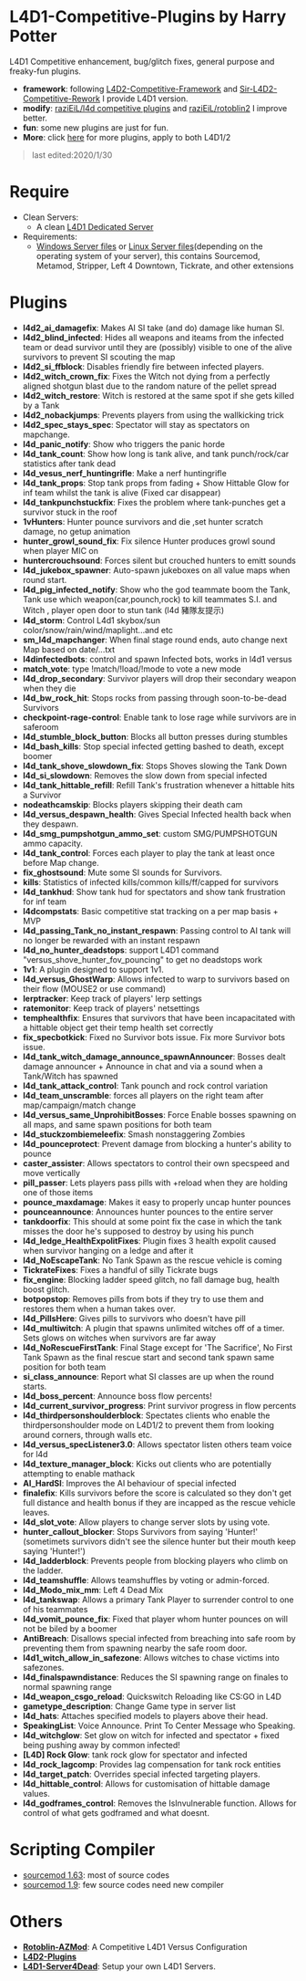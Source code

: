 # L4D1-Competitive-Plugins by Harry Potter
L4D1 Competitive enhancement, bug/glitch fixes, general purpose and freaky-fun plugins.
* <b>framework</b>: following [L4D2-Competitive-Framework](https://github.com/Attano/L4D2-Competitive-Framework/tree/master/addons/sourcemod/scripting) and [Sir-L4D2-Competitive-Rework](https://github.com/SirPlease/L4D2-Competitive-Rework/tree/master/addons/sourcemod/scripting) I provide L4D1 version.
* <b>modify</b>: [raziEiL/l4d competitive plugins](https://bitbucket.org/disawar1/l4d-competitive-plugins/src/master/) and [raziEiL/rotoblin2](https://github.com/raziEiL/rotoblin2/tree/master/src) I improve better.
* <b>fun</b>: some new plugins are just for fun.
* <b>More</b>: click [here](https://github.com/fbef0102/L4D1_2-Plugins) for more plugins, apply to both L4D1/2
> last edited:2020/1/30
# Require
  * Clean Servers:
      * A clean [L4D1 Dedicated Server](https://github.com/fbef0102/L4D1-Server4Dead/blob/master/README.md#how-to-download-l4d1-dedicated-server-files)
  * Requirements:
      * [Windows Server files](https://github.com/fbef0102/L4D1-Server4Dead/releases/download/v2.0/Windows_Server_files.zip) or [Linux Server files](https://github.com/fbef0102/L4D1-Server4Dead/releases/download/v2.0/Linux_Server_files.zip)(depending on the operating system of your server), this contains Sourcemod, Metamod, Stripper, Left 4 Downtown, Tickrate, and other extensions
# Plugins
* <b>l4d2_ai_damagefix</b>: Makes AI SI take (and do) damage like human SI.
* <b>l4d2_blind_infected</b>: Hides all weapons and iteams from the infected team or dead survivor until they are (possibly) visible to one of the alive survivors to prevent SI scouting the map
* <b>l4d2_si_ffblock</b>: Disables friendly fire between infected players.
* <b>l4d2_witch_crown_fix</b>: Fixes the Witch not dying from a perfectly aligned shotgun blast due to the random nature of the pellet spread
* <b>l4d2_witch_restore</b>: Witch is restored at the same spot if she gets killed by a Tank
* <b>l4d2_nobackjumps</b>: Prevents players from using the wallkicking trick
* <b>l4d2_spec_stays_spec</b>: Spectator will stay as spectators on mapchange.
* <b>l4d_panic_notify</b>: Show who triggers the panic horde
* <b>l4d_tank_count</b>: Show how long is tank alive, and tank punch/rock/car statistics after tank dead
* <b>l4d_vesus_nerf_huntingrifle</b>: Make a nerf huntingrifle
* <b>l4d_tank_props</b></b>: Stop tank props from fading + Show Hittable Glow for inf team whilst the tank is alive (Fixed car disappear)
* <b>l4d_tankpunchstuckfix</b>: Fixes the problem where tank-punches get a survivor stuck in the roof
* <b>1vHunters</b>: Hunter pounce survivors and die ,set hunter scratch damage, no getup animation
* <b>hunter_growl_sound_fix</b>: Fix silence Hunter produces growl sound when player MIC on
* <b>huntercrouchsound</b>: Forces silent but crouched hunters to emitt sounds
* <b>l4d_jukebox_spawner</b>: Auto-spawn jukeboxes on all value maps when round start.
* <b>l4d_pig_infected_notify</b>: Show who the god teammate boom the Tank, Tank use which weapon(car,pounch,rock) to kill teammates S.I. and Witch , player open door to stun tank (l4d 豬隊友提示)
* <b>l4d_storm</b>: Control L4d1 skybox/sun color/snow/rain/wind/maplight...and etc
* <b>sm_l4d_mapchanger</b>: When final stage round ends, auto change next Map based on date/...txt
* <b>l4dinfectedbots</b>: control and spawn Infected bots, works in l4d1 versus
* <b>match_vote</b>: type !match/!load/!mode to vote a new mode
* <b>l4d_drop_secondary</b>: Survivor players will drop their secondary weapon when they die
* <b>l4d_bw_rock_hit</b>: Stops rocks from passing through soon-to-be-dead Survivors
* <b>checkpoint-rage-control</b>: Enable tank to lose rage while survivors are in saferoom
* <b>l4d_stumble_block_button</b>: Blocks all button presses during stumbles
* <b>l4d_bash_kills</b>: Stop special infected getting bashed to death, except boomer
* <b>l4d_tank_shove_slowdown_fix</b>: Stops Shoves slowing the Tank Down
* <b>l4d_si_slowdown</b>: Removes the slow down from special infected
* <b>l4d_tank_hittable_refill</b>: Refill Tank's frustration whenever a hittable hits a Survivor
* <b>nodeathcamskip</b>: Blocks players skipping their death cam
* <b>l4d_versus_despawn_health</b>: Gives Special Infected health back when they despawn.
* <b>l4d_smg_pumpshotgun_ammo_set</b>: custom SMG/PUMPSHOTGUN ammo capacity.
* <b>l4d_tank_control</b>: Forces each player to play the tank at least once before Map change.
* <b>fix_ghostsound</b>: Mute some SI sounds for Survivors.
* <b>kills</b>: Statistics of infected kills/common kills/ff/capped for survivors
* <b>l4d_tankhud</b>: Show tank hud for spectators and show tank frustration for inf team
* <b>l4dcompstats</b>: Basic competitive stat tracking on a per map basis + MVP
* <b>l4d_passing_Tank_no_instant_respawn</b>: Passing control to AI tank will no longer be rewarded with an instant respawn
* <b>l4d_no_hunter_deadstops</b>: support L4D1 command "versus_shove_hunter_fov_pouncing" to get no deadstops work
* <b>1v1</b>: A plugin designed to support 1v1.
* <b>l4d_versus_GhostWarp</b>: Allows infected to warp to survivors based on their flow (MOUSE2 or use command)
* <b>lerptracker</b>: Keep track of players' lerp settings
* <b>ratemonitor</b>: Keep track of players' netsettings
* <b>temphealthfix</b>: Ensures that survivors that have been incapacitated with a hittable object get their temp health set correctly
* <b>fix_specbotkick</b>: Fixed no Survivor bots issue. Fix more Survivor bots issue.
* <b>l4d_tank_witch_damage_announce_spawnAnnouncer</b>: Bosses dealt damage announcer + Announce in chat and via a sound when a Tank/Witch has spawned
* <b>l4d_tank_attack_control</b>: Tank pounch and rock control variation
* <b>l4d_team_unscramble</b>: forces all players on the right team after map/campaign/match change
* <b>l4d_versus_same_UnprohibitBosses</b>: Force Enable bosses spawning on all maps, and same spawn positions for both team
* <b>l4d_stuckzombiemeleefix</b>: Smash nonstaggering Zombies
* <b>l4d_pounceprotect</b>: Prevent damage from blocking a hunter's ability to pounce
* <b>caster_assister</b>: Allows spectators to control their own specspeed and move vertically
* <b>pill_passer</b>: Lets players pass pills with +reload when they are holding one of those items
* <b>pounce_maxdamage</b>: Makes it easy to properly uncap hunter pounces
* <b>pounceannounce</b>: Announces hunter pounces to the entire server
* <b>tankdoorfix</b>: This should at some point fix the case in which the tank misses the door he's supposed to destroy by using his punch
* <b>l4d_ledge_HealthExpolitFixes</b>: Plugin fixes 3 health expolit caused when survivor hanging on a ledge and after it
* <b>l4d_NoEscapeTank</b>: No Tank Spawn as the rescue vehicle is coming
* <b>TickrateFixes</b>: Fixes a handful of silly Tickrate bugs
* <b>fix_engine</b>: Blocking ladder speed glitch, no fall damage bug, health boost glitch.
* <b>botpopstop</b>: Removes pills from bots if they try to use them and restores them when a human takes over.
* <b>l4d_PillsHere</b>: Gives pills to survivors who doesn't have pill
* <b>l4d_multiwitch</b>: A plugin that spawns unlimited witches off of a timer. Sets glows on witches when survivors are far away
* <b>l4d_NoRescueFirstTank</b>: Final Stage except for 'The Sacrifice', No First Tank Spawn as the final rescue start and second tank spawn same position for both team
* <b>si_class_announce</b>: Report what SI classes are up when the round starts.
* <b>l4d_boss_percent</b>: Announce boss flow percents!
* <b>l4d_current_survivor_progress</b>: Print survivor progress in flow percents
* <b>l4d_thirdpersonshoulderblock</b>: Spectates clients who enable the thirdpersonshoulder mode on L4D1/2 to prevent them from looking around corners, through walls etc.
* <b>l4d_versus_specListener3.0</b>: Allows spectator listen others team voice for l4d
* <b>l4d_texture_manager_block</b>: Kicks out clients who are potentially attempting to enable mathack
* <b>AI_HardSI</b>: Improves the AI behaviour of special infected
* <b>finalefix</b>: Kills survivors before the score is calculated so they don't get full distance and health bonus if they are incapped as the rescue vehicle leaves.
* <b>l4d_slot_vote</b>: Allow players to change server slots by using vote.
* <b>hunter_callout_blocker</b>: Stops Survivors from saying 'Hunter!' (sometimets survivors didn't see the silence hunter but their mouth keep saying 'Hunter!')
* <b>l4d_ladderblock</b>: Prevents people from blocking players who climb on the ladder.
* <b>l4d_teamshuffle</b>: Allows teamshuffles by voting or admin-forced.
* <b>l4d_Modo_mix_mm</b>: Left 4 Dead Mix
* <b>l4d_tankswap</b>: Allows a primary Tank Player to surrender control to one of his teammates
* <b>l4d_vomit_pounce_fix</b>: Fixed that player whom hunter pounces on will not be biled by a boomer
* <b>AntiBreach</b>: Disallows special infected from breaching into safe room by preventing them from spawning nearby the safe room door.
* <b>l4d1_witch_allow_in_safezone</b>: Allows witches to chase victims into safezones.
* <b>l4d_finalspawndistance</b>: Reduces the SI spawning range on finales to normal spawning range
* <b>l4d_weapon_csgo_reload</b>: Quickswitch Reloading like CS:GO in L4D
* <b>gametype_description</b>: Change Game type in server list
* <b>l4d_hats</b>: Attaches specified models to players above their head.
* <b>SpeakingList</b>: Voice Announce. Print To Center Message who Speaking.
* <b>l4d_witchglow</b>: Set glow on witch for infected and spectator + fixed being pushing away by common infected!
* <b>[L4D] Rock Glow</b>: tank rock glow for spectator and infected
* <b>l4d_rock_lagcomp</b>: Provides lag compensation for tank rock entities
* <b>l4d_target_patch</b>: Overrides special infected targeting players.
* <b>l4d_hittable_control</b>: Allows for customisation of hittable damage values.
* <b>l4d_godframes_control</b>: Removes the IsInvulnerable function. Allows for control of what gets godframed and what doesnt.

# Scripting Compiler
* [sourcemod 1.63](https://github.com/fbef0102/L4D1-Competitive-Plugins/releases/download/v1.0/sourcemod_1.63_Compiler.zip): most of source codes
* [sourcemod 1.9](https://github.com/fbef0102/L4D1-Competitive-Plugins/releases/download/v1.0/sourcemod_1.9_Compiler.zip): few source codes need new compiler
# Others
* <b>[Rotoblin-AZMod](https://github.com/fbef0102/Rotoblin-AZMod)</b>: A Competitive L4D1 Versus Configuration
* <b>[L4D2-Plugins](https://github.com/fbef0102/L4D2-Plugins)</b>
* <b>[L4D1-Server4Dead](https://github.com/fbef0102/L4D1-Server4Dead)</b>: Setup your own L4D1 Servers.
